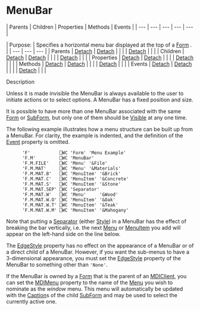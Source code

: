 




<h1 class="heading"><span class="name">MenuBar</span></h1>
| Parents | Children | Properties | Methods | Events |
| --- | --- | --- | --- | ---  |

| Purpose: | Specifies a horizontal menu bar displayed at the top of a [Form](../a-z/form.md) . |
| --- | --- | ---  |
| Parents | [Detach](../a-z/detach.md) | [Detach](../a-z/detach.md) |  |  |
| [Detach](../a-z/detach.md) |  |  |
| Children | [Detach](../a-z/detach.md) | [Detach](../a-z/detach.md) |  |  |
| [Detach](../a-z/detach.md) |  |  |
| Properties | [Detach](../a-z/detach.md) | [Detach](../a-z/detach.md) |  |  |
| [Detach](../a-z/detach.md) |  |  |
| Methods | [Detach](../a-z/detach.md) | [Detach](../a-z/detach.md) |  |  |
| [Detach](../a-z/detach.md) |  |  |
| Events | [Detach](../a-z/detach.md) | [Detach](../a-z/detach.md) |  |  |
| [Detach](../a-z/detach.md) |  |  |


Description


Unless it is made invisible the MenuBar is always available to the user to initiate actions or to select options. A MenuBar has a fixed position and size.



It is possible to have more than one MenuBar associated with the same [Form](../a-z/form.md) or [SubForm](../a-z/subform.md), but only one of them should be [Visible](../a-z/visible.md) at any one time.


The following example illustrates how a menu structure can be built up from a MenuBar. For clarity, the example is indented, and the definition of the [Event](../a-z/event.md) property is omitted.
```apl
      'F'           ⎕WC 'Form' 'Menu Example'
      'F.M'         ⎕WC 'MenuBar'
      'F.M.FILE'    ⎕WC 'Menu' '&File'
      'F.M.MAT'     ⎕WC 'Menu' '&Materials'
      'F.M.MAT.B'   ⎕WC 'MenuItem' '&Brick'
      'F.M.MAT.C'   ⎕WC 'MenuItem' '&Concrete'
      'F.M.MAT.S'   ⎕WC 'MenuItem' '&Stone'
      'F.M.MAT.SEP' ⎕WC 'Separator'
      'F.M.MAT.W'   ⎕WC 'Menu'     '&Wood'
      'F.M.MAT.W.O' ⎕WC 'MenuItem' '&Oak'
      'F.M.MAT.W.T' ⎕WC 'MenuItem' '&Teak'
      'F.M.MAT.W.M' ⎕WC 'MenuItem' '&Mahogany'
```


Note that putting a [Separator](../a-z/separator.md) (either [Style](../a-z/style.md)) in a MenuBar has the effect of breaking the bar vertically, i.e. the next [Menu](../a-z/menu.md) or [MenuItem](../a-z/menuitem.md) you add will appear on the left-hand side on the line below.


The [EdgeStyle](../a-z/edgestyle.md) property has no effect on the appearance of a MenuBar or of a direct child of a MenuBar. However, if you want the sub-menus to have a 3-dimensional appearance, you must set the [EdgeStyle](../a-z/edgestyle.md) property of the MenuBar to something other than `'None'`.


If the MenuBar is owned by a [Form](../a-z/form.md) that is the parent of an [MDIClient](../a-z/mdiclient.md), you can set the [MDIMenu](../a-z/mdimenu.md) property to the name of the [Menu](../a-z/menu.md) you wish to nominate as the *window*  menu. This menu will automatically be updated with the [Caption](../a-z/caption.md)s of the child [SubForm](../a-z/subform.md) and may be used to select the currently active one.


